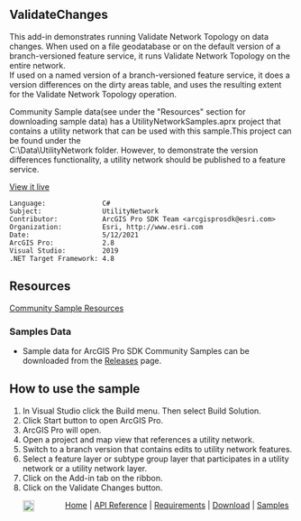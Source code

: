## ValidateChanges

<!-- TODO: Write a brief abstract explaining this sample -->
 This add-in demonstrates running Validate Network Topology on data changes.  When used on a file geodatabase or on the default version of a branch-versioned feature service, it runs Validate Network Topology on the entire network.  
 If used on a named version of a branch-versioned feature service, it does a version differences on the dirty areas table, and uses the resulting extent for the Validate Network Topology operation.  
  
 Community Sample data(see under the "Resources" section for downloading sample data) has a UtilityNetworkSamples.aprx project that contains a utility network that can be used with this sample.This project can be found under the  
 C:\Data\UtilityNetwork folder. However, to demonstrate the version differences functionality, a utility network should be published to a feature service.   
   


<a href="http://pro.arcgis.com/en/pro-app/sdk/" target="_blank">View it live</a>

<!-- TODO: Fill this section below with metadata about this sample-->
```
Language:              C#
Subject:               UtilityNetwork
Contributor:           ArcGIS Pro SDK Team <arcgisprosdk@esri.com>
Organization:          Esri, http://www.esri.com
Date:                  5/12/2021
ArcGIS Pro:            2.8
Visual Studio:         2019
.NET Target Framework: 4.8
```

## Resources

[Community Sample Resources](https://github.com/Esri/arcgis-pro-sdk-community-samples#resources)

### Samples Data

* Sample data for ArcGIS Pro SDK Community Samples can be downloaded from the [Releases](https://github.com/Esri/arcgis-pro-sdk-community-samples/releases) page.  

## How to use the sample
<!-- TODO: Explain how this sample can be used. To use images in this section, create the image file in your sample project's screenshots folder. Use relative url to link to this image using this syntax: ![My sample Image](FacePage/SampleImage.png) -->
 1. In Visual Studio click the Build menu. Then select Build Solution.  
 1. Click Start button to open ArcGIS Pro.  
 1. ArcGIS Pro will open.  
 1. Open a project and map view that references a utility network.  
 1. Switch to a branch version that contains edits to utility network features.  
 1. Select a feature layer or subtype group layer that participates in a utility network or a utility network layer.  
 1. Click on the Add-in tab on the ribbon.  
 1. Click on the Validate Changes button.  
   


<!-- End -->

&nbsp;&nbsp;&nbsp;&nbsp;&nbsp;&nbsp;<img src="https://esri.github.io/arcgis-pro-sdk/images/ArcGISPro.png"  alt="ArcGIS Pro SDK for Microsoft .NET Framework" height = "20" width = "20" align="top"  >
&nbsp;&nbsp;&nbsp;&nbsp;&nbsp;&nbsp;&nbsp;&nbsp;&nbsp;&nbsp;&nbsp;&nbsp;
[Home](https://github.com/Esri/arcgis-pro-sdk/wiki) | <a href="https://pro.arcgis.com/en/pro-app/latest/sdk/api-reference" target="_blank">API Reference</a> | [Requirements](https://github.com/Esri/arcgis-pro-sdk/wiki#requirements) | [Download](https://github.com/Esri/arcgis-pro-sdk/wiki#installing-arcgis-pro-sdk-for-net) | <a href="https://github.com/esri/arcgis-pro-sdk-community-samples" target="_blank">Samples</a>
